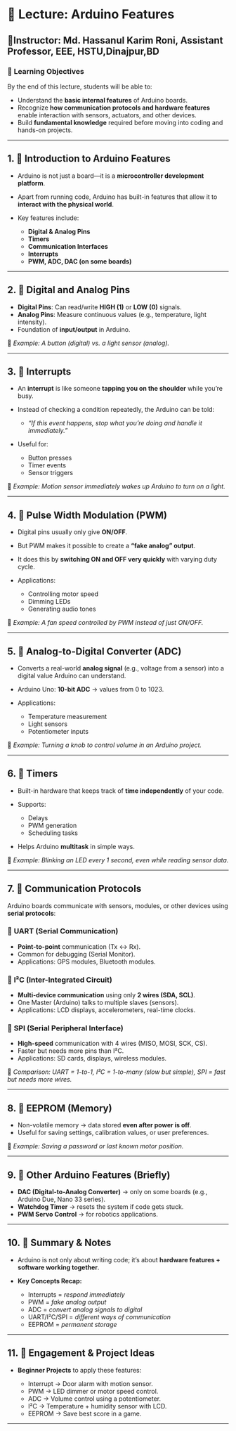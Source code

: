 # 📘 Lecture: Arduino Features
🤖Instructor: Md. Hassanul Karim Roni, Assistant Professor, EEE, HSTU,Dinajpur,BD
---
### 🎯 **Learning Objectives**

By the end of this lecture, students will be able to:

* Understand the **basic internal features** of Arduino boards.
* Recognize **how communication protocols and hardware features** enable interaction with sensors, actuators, and other devices.
* Build **fundamental knowledge** required before moving into coding and hands-on projects.

---

## 1. 🔹 **Introduction to Arduino Features**

* Arduino is not just a board—it is a **microcontroller development platform**.
* Apart from running code, Arduino has built-in features that allow it to **interact with the physical world**.
* Key features include:

  * **Digital & Analog Pins**
  * **Timers**
  * **Communication Interfaces**
  * **Interrupts**
  * **PWM, ADC, DAC (on some boards)**

---

## 2. 🔹 **Digital and Analog Pins**

* **Digital Pins**: Can read/write **HIGH (1)** or **LOW (0)** signals.
* **Analog Pins**: Measure continuous values (e.g., temperature, light intensity).
* Foundation of **input/output** in Arduino.

📌 *Example: A button (digital) vs. a light sensor (analog).*

---

## 3. 🔹 **Interrupts**

* An **interrupt** is like someone **tapping you on the shoulder** while you’re busy.
* Instead of checking a condition repeatedly, the Arduino can be told:

  * *“If this event happens, stop what you’re doing and handle it immediately.”*
* Useful for:

  * Button presses
  * Timer events
  * Sensor triggers

📌 *Example: Motion sensor immediately wakes up Arduino to turn on a light.*

---

## 4. 🔹 **Pulse Width Modulation (PWM)**

* Digital pins usually only give **ON/OFF**.
* But PWM makes it possible to create a **“fake analog” output**.
* It does this by **switching ON and OFF very quickly** with varying duty cycle.
* Applications:

  * Controlling motor speed
  * Dimming LEDs
  * Generating audio tones

📌 *Example: A fan speed controlled by PWM instead of just ON/OFF.*

---

## 5. 🔹 **Analog-to-Digital Converter (ADC)**

* Converts a real-world **analog signal** (e.g., voltage from a sensor) into a digital value Arduino can understand.
* Arduino Uno: **10-bit ADC** → values from 0 to 1023.
* Applications:

  * Temperature measurement
  * Light sensors
  * Potentiometer inputs

📌 *Example: Turning a knob to control volume in an Arduino project.*

---

## 6. 🔹 **Timers**

* Built-in hardware that keeps track of **time independently** of your code.
* Supports:

  * Delays
  * PWM generation
  * Scheduling tasks
* Helps Arduino **multitask** in simple ways.

📌 *Example: Blinking an LED every 1 second, even while reading sensor data.*

---

## 7. 🔹 **Communication Protocols**

Arduino boards communicate with sensors, modules, or other devices using **serial protocols**:

### 🔸 **UART (Serial Communication)**

* **Point-to-point** communication (Tx ↔ Rx).
* Common for debugging (Serial Monitor).
* Applications: GPS modules, Bluetooth modules.

### 🔸 **I²C (Inter-Integrated Circuit)**

* **Multi-device communication** using only **2 wires (SDA, SCL)**.
* One Master (Arduino) talks to multiple slaves (sensors).
* Applications: LCD displays, accelerometers, real-time clocks.

### 🔸 **SPI (Serial Peripheral Interface)**

* **High-speed** communication with 4 wires (MISO, MOSI, SCK, CS).
* Faster but needs more pins than I²C.
* Applications: SD cards, displays, wireless modules.

📌 *Comparison: UART = 1-to-1, I²C = 1-to-many (slow but simple), SPI = fast but needs more wires.*

---

## 8. 🔹 **EEPROM (Memory)**

* Non-volatile memory → data stored **even after power is off**.
* Useful for saving settings, calibration values, or user preferences.

📌 *Example: Saving a password or last known motor position.*

---

## 9. 🔹 **Other Arduino Features (Briefly)**

* **DAC (Digital-to-Analog Converter)** → only on some boards (e.g., Arduino Due, Nano 33 series).
* **Watchdog Timer** → resets the system if code gets stuck.
* **PWM Servo Control** → for robotics applications.

---

## 10. 🔹 **Summary & Notes**

* Arduino is not only about writing code; it’s about **hardware features + software working together**.
* **Key Concepts Recap:**

  * Interrupts = *respond immediately*
  * PWM = *fake analog output*
  * ADC = *convert analog signals to digital*
  * UART/I²C/SPI = *different ways of communication*
  * EEPROM = *permanent storage*

---

## 11. 🔹 **Engagement & Project Ideas**

* **Beginner Projects** to apply these features:

  * Interrupt → Door alarm with motion sensor.
  * PWM → LED dimmer or motor speed control.
  * ADC → Volume control using a potentiometer.
  * I²C → Temperature + humidity sensor with LCD.
  * EEPROM → Save best score in a game.

---
